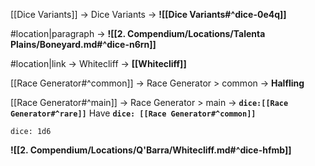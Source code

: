 [[Dice Variants]] -> Dice Variants ->  **![[Dice Variants#^dice-0e4q]]**

#location|paragraph ->  **![[2. Compendium/Locations/Talenta Plains/Boneyard.md#^dice-n6rn]]**

#location|link -> Whitecliff ->  **[[Whitecliff]]**

[[Race Generator#^common]] -> Race Generator > common ->  **Halfling**

[[Race Generator#^main]] -> Race Generator > main ->  **`dice:[[Race Generator#^rare]]`**
Have 
**`dice: [[Race Generator#^common]]`**

`dice: 1d6`

**![[2. Compendium/Locations/Q'Barra/Whitecliff.md#^dice-hfmb]]**
